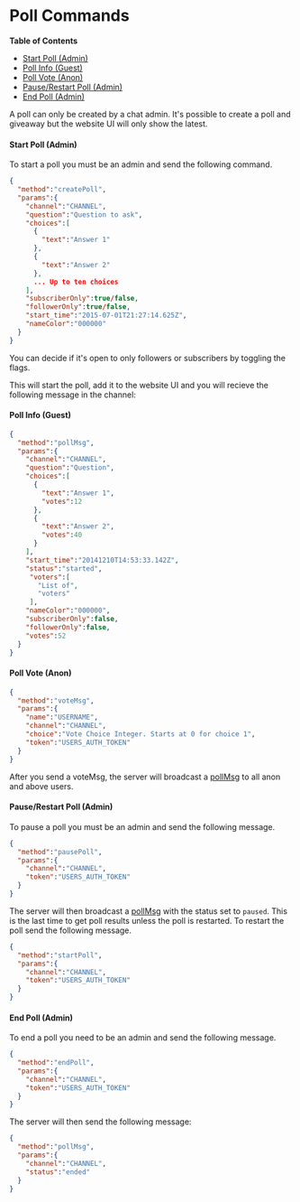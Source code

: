 # Poll Commands

**Table of Contents** 

- [Start Poll (Admin)](#start-poll-admin)
- [Poll Info (Guest)](#poll-info-guest)
- [Poll Vote (Anon)](#poll-vote-anon)
- [Pause/Restart Poll (Admin)](#pauserestart-poll-admin)
- [End Poll (Admin)](#end-poll-admin)

A poll can only be created by a chat admin. It's possible to create a poll and giveaway but the website UI will only show the latest.

#### Start Poll (Admin)

To start a poll you must be an admin and send the following command.

```json
{
  "method":"createPoll",
  "params":{
    "channel":"CHANNEL",
    "question":"Question to ask",
    "choices":[
      {
        "text":"Answer 1"
      },
      {
        "text":"Answer 2"
      },
      ... Up to ten choices
    ],
    "subscriberOnly":true/false,
    "followerOnly":true/false,
    "start_time":"2015-07-01T21:27:14.625Z",
    "nameColor":"000000"
  }
}
```
You can decide if it's open to only followers or subscribers by toggling the flags.

This will start the poll, add it to the website UI and you will recieve the following message in the channel:

#### Poll Info (Guest)

```json
{
  "method":"pollMsg",
  "params":{
    "channel":"CHANNEL",
    "question":"Question",
    "choices":[
      {
        "text":"Answer 1",
        "votes":12
      },
      {
        "text":"Answer 2",
        "votes":40
      }
    ],
    "start_time":"2014­12­10T14:53:33.142Z",
    "status":"started",
     "voters":[
       "List of",
       "voters"
     ],
    "nameColor":"000000",
    "subscriberOnly":false,
    "followerOnly":false,
    "votes":52
  }
}
```

#### Poll Vote (Anon)

```json
{
  "method":"voteMsg",
  "params":{
    "name":"USERNAME",
    "channel":"CHANNEL",
    "choice":"Vote Choice Integer. Starts at 0 for choice 1",
    "token":"USERS_AUTH_TOKEN"
  }
}
```

After you send a voteMsg, the server will broadcast a [pollMsg](#Start-Poll-Admin) to all anon and above users.

#### Pause/Restart Poll (Admin)

To pause a poll you must be an admin and send the following message.

```json
{
  "method":"pausePoll",
  "params":{
    "channel":"CHANNEL",
    "token":"USERS_AUTH_TOKEN"
  }
}
```

The server will then broadcast a [pollMsg](#start-poll-admin) with the status set to `paused`. This is the last time to get poll results unless the poll is restarted. To restart the poll send the following message.

```json
{
  "method":"startPoll",
  "params":{
    "channel":"CHANNEL",
    "token":"USERS_AUTH_TOKEN"
  }
}
```

#### End Poll (Admin)

To end a poll you need to be an admin and send the following message.

```json
{
  "method":"endPoll",
  "params":{
    "channel":"CHANNEL",
    "token":"USERS_AUTH_TOKEN"
  }
}
```

The server will then send the following message:

```json
{
  "method":"pollMsg",
  "params":{
    "channel":"CHANNEL",
    "status":"ended"
  }
}
```
